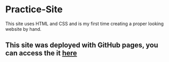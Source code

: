 # Practice-Site

This site uses HTML and CSS and is my first time creating a proper looking website by hand.

## This site was deployed with GitHub pages, you can access the it [here](https://chase-the-dream.github.io/practice-site/)
